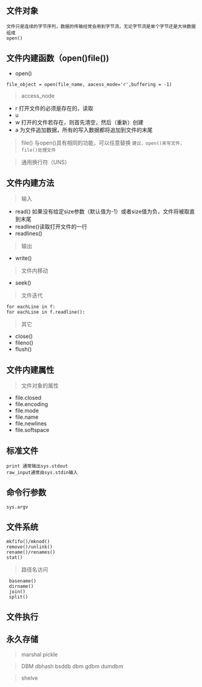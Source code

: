 ## 文件对象
    文件只是连续的字节序列，数据的传输经常会用到字节流，无论字节流是单个字节还是大块数据组成
    open()
## 文件内建函数（open()file())

  - open()

   ```
   file_object = open(file_name, aacess_mode='r',buffering = -1)
   ```
   > access_node

   - r 打开文件的必须是存在的，读取
   - u
   - w 打开的文件若存在，则首先清空，然后（重新）创建
   - a 为文件追加数据，所有的写入数据都将追加到文件的末尾

  > file() 与open()具有相同的功能，可以任意替换
  `建议，open()来写文件，file()处理文件`

  >通用换行符（UNS）

 ## 文件内建方法

   > 输入
   - read() 如果没有给定size参数（默认值为-1）或者size值为负，文件将被取直到末尾
   - readline()读取打开文件的一行
   - readlines()

   > 输出
   - write()
   > 文件内移动
   - seek()
   > 文件迭代
   ```
   for eachLine in f:
   for eachLine in f.readline():

   ```
   >其它
   - close()
   - fileno()
   - flush()

## 文件内建属性
   > 文件对象的属性
   - file.closed
   - file.encoding
   - file.mode
   - file.name
   - file.newlines
   - file.softspace

## 标准文件
    print 通常输出sys.stdout
    raw_input通常由sys.stdin输入

## 命令行参数
    sys.argv

## 文件系统

    mkfifo()/mknod()
    remove()/unlink()
    rename()/renames()
    stat()

   > 路径名访问

     basename()
     dirname()
     join()
     split()

## 文件执行

## 永久存储

   > marshal pickle

   > DBM
    dbhash bsddb dbm gdbm dumdbm

   > shelve